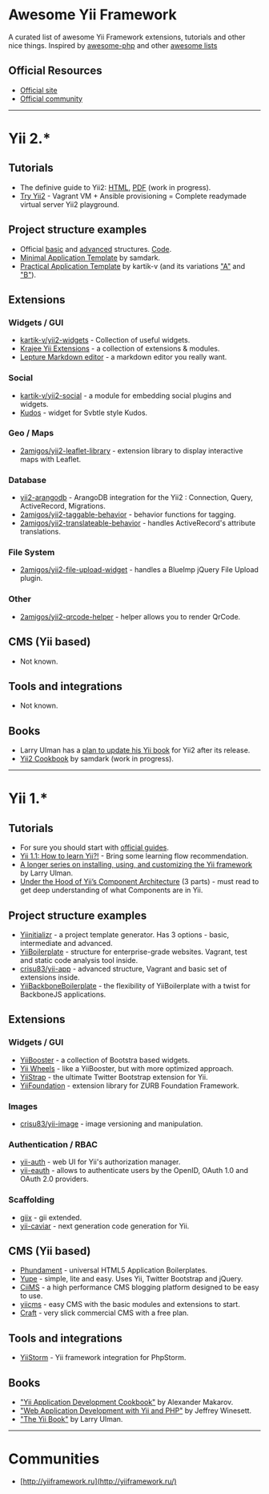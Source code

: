 # Awesome Yii Framework

A curated list of awesome Yii Framework extensions, tutorials and other nice things.
Inspired by [awesome-php](https://github.com/ziadoz/awesome-php) and other [awesome lists](https://github.com/sindresorhus/awesome)


## Official Resources

* [Official site](http://yiiframework.com/)
* [Official community](http://www.yiiframework.com/community/)

---
# Yii 2.*

## Tutorials

* The definive guide to Yii2:  [HTML](http://stuff.cebe.cc/yii2docs/guide-README.html), [PDF](http://stuff.cebe.cc/yii2-guide.pdf) (work in progress).
* [Try Yii2](https://github.com/iJackUA/try-yii2) - Vagrant VM + Ansible provisioning = Complete readymade virtual server Yii2 playground.


## Project structure examples

* Official [basic](http://www.yiiframework.com/doc-2.0/guide-apps-basic.html) and [advanced](http://www.yiiframework.com/doc-2.0/guide-apps-advanced.html) structures. [Code](https://github.com/yiisoft/yii2/tree/master/apps).
* [Minimal Application Template](https://github.com/samdark/yii2-minimal) by samdark.
* [Practical Application Template](https://github.com/kartik-v/yii2-app-practical) by kartik-v (and its variations ["A"](https://github.com/kartik-v/yii2-app-practical-a) and ["B"](https://github.com/kartik-v/yii2-app-practical-b)).

## Extensions

### Widgets / GUI

* [kartik-v/yii2-widgets](https://github.com/kartik-v/yii2-widgets) - Collection of useful widgets.
* [Krajee Yii Extensions](http://demos.krajee.com/) - a collection of extensions & modules.
* [Lepture Markdown editor](https://github.com/iJackUA/yii2-lepture-markdown-editor-widget) - a markdown editor you really want.

### Social

* [kartik-v/yii2-social](https://github.com/kartik-v/yii2-social) - a module for embedding social plugins and widgets.
* [Kudos](https://github.com/iJackUA/yii2-kudos-widget) - widget for Svbtle style Kudos.

### Geo / Maps

* [2amigos/yii2-leaflet-library](https://github.com/2amigos/yii2-leaflet-library) - extension library to display interactive maps with Leaflet.

### Database

* [yii2-arangodb](https://github.com/DevGroup-ru/yii2-arangodb) - ArangoDB integration for the Yii2 : Connection, Query, ActiveRecord, Migrations.
* [2amigos/yii2-taggable-behavior](https://github.com/2amigos/yii2-taggable-behavior) - behavior functions for tagging.
* [2amigos/yii2-translateable-behavior](https://github.com/2amigos/yii2-translateable-behavior) - handles ActiveRecord's attribute translations.

### File System

* [2amigos/yii2-file-upload-widget](https://github.com/2amigos/yii2-file-upload-widget) - handles a BlueImp jQuery File Upload plugin.

### Other

* [2amigos/yii2-qrcode-helper](https://github.com/2amigos/yii2-qrcode-helper) - helper allows you to render QrCode.

## CMS (Yii based)

* Not known.

## Tools and integrations

* Not known.

## Books

* Larry Ulman has a [plan to update his Yii book](http://www.larryullman.com/2012/09/12/yii-2-and-the-yii-book/) for Yii2 after its release.
* [Yii2 Cookbook](https://github.com/samdark/yii2-cookbook/blob/master/book/README.md) by samdark (work in progress).

---
# Yii 1.*

## Tutorials

* For sure you should start with [official guides](http://www.yiiframework.com/tutorials/).
* [Yii 1.1: How to learn Yii?!](http://www.yiiframework.com/wiki/268/how-to-learn-yii) - Bring some learning flow recommendation.
* [A longer series on installing, using, and customizing the Yii framework](http://www.larryullman.com/series/learning-the-yii-framework/) by Larry Ulman.
* [Under the Hood of Yii’s Component Architecture](http://www.sitepoint.com/yii-under-the-hood-1/) (3 parts) - must read to get deep understanding of what Components are in Yii.

## Project structure examples

* [Yiinitializr](http://yiinitializr.2amigos.us/) - a project template generator. Has 3 options - basic, intermediate and advanced.
* [YiiBoilerplate](https://github.com/clevertech/YiiBoilerplate) - structure for enterprise-grade websites. Vagrant, test and static code analysis tool inside.
* [crisu83/yii-app](https://github.com/crisu83/yii-app) - advanced structure, Vagrant and basic set of extensions inside.
* [YiiBackboneBoilerplate](https://github.com/clevertech/YiiBackboneBoilerplate) - the flexibility of YiiBoilerplate with a twist for BackboneJS applications.


## Extensions

### Widgets / GUI

* [YiiBooster](http://yiibooster.clevertech.biz/) - a collection of Bootstra based widgets.
* [Yii Wheels](http://yiiwheels.2amigos.us/) - like a YiiBooster, but with more optimized approach.
* [YiiStrap](http://www.getyiistrap.com/) - the ultimate Twitter Bootstrap extension for Yii.
* [YiiFoundation](https://github.com/2amigos/yiifoundation) -  extension library for ZURB Foundation Framework.

### Images

* [crisu83/yii-image](https://github.com/crisu83/yii-image) - image versioning and manipulation.

### Authentication / RBAC

* [yii-auth](https://github.com/Crisu83/yii-auth) - web UI for Yii's authorization manager.
* [yii-eauth](https://github.com/Nodge/yii-eauth) - allows to authenticate users by the OpenID, OAuth 1.0 and OAuth 2.0 providers.

### Scaffolding

* [giix](https://github.com/rcoelho/giix) - gii extended.
* [yii-caviar](https://github.com/crisu83/yii-caviar) - next generation code generation for Yii.


## CMS (Yii based)

* [Phundament](http://www.phundament.com/) - universal HTML5 Application Boilerplates.
* [Yupe](http://yupe.ru/en) - simple, lite and easy. Uses Yii, Twitter Bootstrap and jQuery.
* [CiiMS](https://github.com/charlesportwoodii/CiiMS) - a high performance CMS blogging platform designed to be easy to use.
* [yiicms](https://github.com/magefad/yiicms) - easy CMS with the basic modules and extensions to start.
* [Craft](http://buildwithcraft.com/) - very slick commercial CMS with a free plan.

## Tools and integrations

* [YiiStorm](http://plugins.jetbrains.com/plugin/?webide&pluginId=7182) - Yii framework integration for PhpStorm.

## Books

* ["Yii Application Development Cookbook"](http://yiicookbook.org/) by Alexander Makarov.
* ["Web Application Development with Yii and PHP"](http://www.packtpub.com/web-application-development-with-yii-and-php-second-edition/book) by Jeffrey Winesett.
* ["The Yii Book"](http://yii.larryullman.com/) by Larry Ulman.

---
# Communities

* [http://yiiframework.ru](http://yiiframework.ru/)

